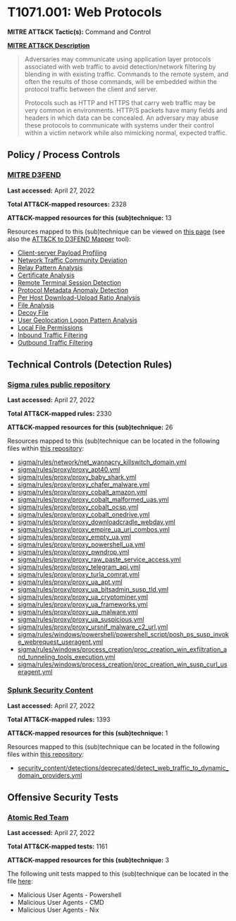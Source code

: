# T1071.001: Web Protocols
**MITRE ATT&CK Tactic(s):** Command and Control

**[MITRE ATT&CK Description](https://attack.mitre.org/techniques/T1071/001)**
<blockquote>Adversaries may communicate using application layer protocols associated with web traffic to avoid detection/network filtering by blending in with existing traffic. Commands to the remote system, and often the results of those commands, will be embedded within the protocol traffic between the client and server. 

Protocols such as HTTP and HTTPS that carry web traffic may be very common in environments. HTTP/S packets have many fields and headers in which data can be concealed. An adversary may abuse these protocols to communicate with systems under their control within a victim network while also mimicking normal, expected traffic. </blockquote>

## Policy / Process Controls
### [MITRE D3FEND](https://d3fend.mitre.org/)
**Last accessed:** April 27, 2022

**Total ATT&CK-mapped resources:** 2328

**ATT&CK-mapped resources for this (sub)technique:** 13

Resources mapped to this (sub)technique can be viewed on [this page](https://d3fend.mitre.org/) (see also the [ATT&CK to D3FEND Mapper](https://d3fend.mitre.org/tools/attack-mapper) tool):

* [Client-server Payload Profiling](https://d3fend.mitre.org/techniques/d3f:Client-serverPayloadProfiling)
* [Network Traffic Community Deviation](https://d3fend.mitre.org/techniques/d3f:NetworkTrafficCommunityDeviation)
* [Relay Pattern Analysis](https://d3fend.mitre.org/techniques/d3f:RelayPatternAnalysis)
* [Certificate Analysis](https://d3fend.mitre.org/techniques/d3f:CertificateAnalysis)
* [Remote Terminal Session Detection](https://d3fend.mitre.org/techniques/d3f:RemoteTerminalSessionDetection)
* [Protocol Metadata Anomaly Detection](https://d3fend.mitre.org/techniques/d3f:ProtocolMetadataAnomalyDetection)
* [Per Host Download-Upload Ratio Analysis](https://d3fend.mitre.org/techniques/d3f:PerHostDownload-UploadRatioAnalysis)
* [File Analysis](https://d3fend.mitre.org/techniques/d3f:FileAnalysis)
* [Decoy File](https://d3fend.mitre.org/techniques/d3f:DecoyFile)
* [User Geolocation Logon Pattern Analysis](https://d3fend.mitre.org/techniques/d3f:UserGeolocationLogonPatternAnalysis)
* [Local File Permissions](https://d3fend.mitre.org/techniques/d3f:LocalFilePermissions)
* [Inbound Traffic Filtering](https://d3fend.mitre.org/techniques/d3f:InboundTrafficFiltering)
* [Outbound Traffic Filtering](https://d3fend.mitre.org/techniques/d3f:OutboundTrafficFiltering)

## Technical Controls (Detection Rules)
### [Sigma rules public repository](https://github.com/SigmaHQ/sigma)
**Last accessed:** April 27, 2022

**Total ATT&CK-mapped rules:** 2330

**ATT&CK-mapped resources for this (sub)technique:** 26

Resources mapped to this (sub)technique can be located in the following files within [this repository](https://github.com/SigmaHQ/sigma/tree/master/rules):

* [sigma/rules/network/net_wannacry_killswitch_domain.yml](https://github.com/SigmaHQ/sigma/blob/master/rules/network/net_wannacry_killswitch_domain.yml)
* [sigma/rules/proxy/proxy_apt40.yml](https://github.com/SigmaHQ/sigma/blob/master/rules/proxy/proxy_apt40.yml)
* [sigma/rules/proxy/proxy_baby_shark.yml](https://github.com/SigmaHQ/sigma/blob/master/rules/proxy/proxy_baby_shark.yml)
* [sigma/rules/proxy/proxy_chafer_malware.yml](https://github.com/SigmaHQ/sigma/blob/master/rules/proxy/proxy_chafer_malware.yml)
* [sigma/rules/proxy/proxy_cobalt_amazon.yml](https://github.com/SigmaHQ/sigma/blob/master/rules/proxy/proxy_cobalt_amazon.yml)
* [sigma/rules/proxy/proxy_cobalt_malformed_uas.yml](https://github.com/SigmaHQ/sigma/blob/master/rules/proxy/proxy_cobalt_malformed_uas.yml)
* [sigma/rules/proxy/proxy_cobalt_ocsp.yml](https://github.com/SigmaHQ/sigma/blob/master/rules/proxy/proxy_cobalt_ocsp.yml)
* [sigma/rules/proxy/proxy_cobalt_onedrive.yml](https://github.com/SigmaHQ/sigma/blob/master/rules/proxy/proxy_cobalt_onedrive.yml)
* [sigma/rules/proxy/proxy_downloadcradle_webdav.yml](https://github.com/SigmaHQ/sigma/blob/master/rules/proxy/proxy_downloadcradle_webdav.yml)
* [sigma/rules/proxy/proxy_empire_ua_uri_combos.yml](https://github.com/SigmaHQ/sigma/blob/master/rules/proxy/proxy_empire_ua_uri_combos.yml)
* [sigma/rules/proxy/proxy_empty_ua.yml](https://github.com/SigmaHQ/sigma/blob/master/rules/proxy/proxy_empty_ua.yml)
* [sigma/rules/proxy/proxy_powershell_ua.yml](https://github.com/SigmaHQ/sigma/blob/master/rules/proxy/proxy_powershell_ua.yml)
* [sigma/rules/proxy/proxy_pwndrop.yml](https://github.com/SigmaHQ/sigma/blob/master/rules/proxy/proxy_pwndrop.yml)
* [sigma/rules/proxy/proxy_raw_paste_service_access.yml](https://github.com/SigmaHQ/sigma/blob/master/rules/proxy/proxy_raw_paste_service_access.yml)
* [sigma/rules/proxy/proxy_telegram_api.yml](https://github.com/SigmaHQ/sigma/blob/master/rules/proxy/proxy_telegram_api.yml)
* [sigma/rules/proxy/proxy_turla_comrat.yml](https://github.com/SigmaHQ/sigma/blob/master/rules/proxy/proxy_turla_comrat.yml)
* [sigma/rules/proxy/proxy_ua_apt.yml](https://github.com/SigmaHQ/sigma/blob/master/rules/proxy/proxy_ua_apt.yml)
* [sigma/rules/proxy/proxy_ua_bitsadmin_susp_tld.yml](https://github.com/SigmaHQ/sigma/blob/master/rules/proxy/proxy_ua_bitsadmin_susp_tld.yml)
* [sigma/rules/proxy/proxy_ua_cryptominer.yml](https://github.com/SigmaHQ/sigma/blob/master/rules/proxy/proxy_ua_cryptominer.yml)
* [sigma/rules/proxy/proxy_ua_frameworks.yml](https://github.com/SigmaHQ/sigma/blob/master/rules/proxy/proxy_ua_frameworks.yml)
* [sigma/rules/proxy/proxy_ua_malware.yml](https://github.com/SigmaHQ/sigma/blob/master/rules/proxy/proxy_ua_malware.yml)
* [sigma/rules/proxy/proxy_ua_suspicious.yml](https://github.com/SigmaHQ/sigma/blob/master/rules/proxy/proxy_ua_suspicious.yml)
* [sigma/rules/proxy/proxy_ursnif_malware_c2_url.yml](https://github.com/SigmaHQ/sigma/blob/master/rules/proxy/proxy_ursnif_malware_c2_url.yml)
* [sigma/rules/windows/powershell/powershell_script/posh_ps_susp_invoke_webrequest_useragent.yml](https://github.com/SigmaHQ/sigma/blob/master/rules/windows/powershell/powershell_script/posh_ps_susp_invoke_webrequest_useragent.yml)
* [sigma/rules/windows/process_creation/proc_creation_win_exfiltration_and_tunneling_tools_execution.yml](https://github.com/SigmaHQ/sigma/blob/master/rules/windows/process_creation/proc_creation_win_exfiltration_and_tunneling_tools_execution.yml)
* [sigma/rules/windows/process_creation/proc_creation_win_susp_curl_useragent.yml](https://github.com/SigmaHQ/sigma/blob/master/rules/windows/process_creation/proc_creation_win_susp_curl_useragent.yml)

### [Splunk Security Content](https://github.com/splunk/security_content)
**Last accessed:** April 27, 2022

**Total ATT&CK-mapped rules:** 1393

**ATT&CK-mapped resources for this (sub)technique:** 1

Resources mapped to this (sub)technique can be located in the following files within [this repository](https://github.com/splunk/security_content/tree/develop/detections):

* [security_content/detections/deprecated/detect_web_traffic_to_dynamic_domain_providers.yml](https://github.com/splunk/security_content/blob/develop/detections/deprecated/detect_web_traffic_to_dynamic_domain_providers.yml)


## Offensive Security Tests
### [Atomic Red Team](https://github.com/redcanaryco/atomic-red-team)
**Last accessed:** April 27, 2022

**Total ATT&CK-mapped tests:** 1161

**ATT&CK-mapped resources for this (sub)technique:** 3

The following unit tests mapped to this (sub)technique can be located in the file [here](https://github.com/redcanaryco/atomic-red-team/tree/master/atomics/T1071.001/T1071.001.yaml):

* Malicious User Agents - Powershell
* Malicious User Agents - CMD
* Malicious User Agents - Nix

